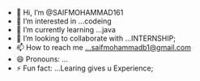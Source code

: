- 👋 Hi, I’m @SAIFMOHAMMAD161
- 👀 I’m interested in ...codeing
- 🌱 I’m currently learning ...java
- 💞️ I’m looking to collaborate with ...INTERNSHIP;
- 📫 How to reach me ...saifmohammadb1@gmail.com
- 😄 Pronouns: ...
- ⚡ Fun fact: ...Learing gives u Experience;

<!---
SAIFMOHAMMAD161/SAIFMOHAMMAD161 is a ✨ special ✨ repository because its `README.md` (this file) appears on your GitHub profile.
You can click the Preview link to take a look at your changes.
--->
